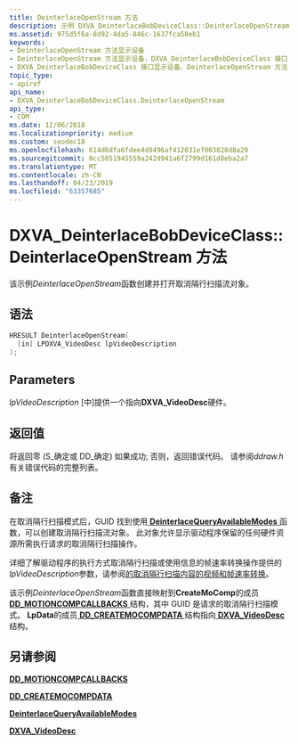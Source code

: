 ```yaml
---
title: DeinterlaceOpenStream 方法
description: 示例 DXVA_DeinterlaceBobDeviceClass::DeinterlaceOpenStream 函数创建并打开取消隔行扫描流对象。
ms.assetid: 975d5f6a-8d92-4da5-846c-1637fca58eb1
keywords:
- DeinterlaceOpenStream 方法显示设备
- DeinterlaceOpenStream 方法显示设备，DXVA_DeinterlaceBobDeviceClass 接口
- DXVA_DeinterlaceBobDeviceClass 接口显示设备，DeinterlaceOpenStream 方法
topic_type:
- apiref
api_name:
- DXVA_DeinterlaceBobDeviceClass.DeinterlaceOpenStream
api_type:
- COM
ms.date: 12/06/2018
ms.localizationpriority: medium
ms.custom: seodec18
ms.openlocfilehash: 614d6dfa6fdee4d9496af412031ef003828d8a20
ms.sourcegitcommit: 0cc5051945559a242d941a6f2799d161d8eba2a7
ms.translationtype: MT
ms.contentlocale: zh-CN
ms.lasthandoff: 04/23/2019
ms.locfileid: "63357685"
---
```

# <a name="dxvadeinterlacebobdeviceclassdeinterlaceopenstream-method"></a>DXVA\_DeinterlaceBobDeviceClass::DeinterlaceOpenStream 方法


该示例*DeinterlaceOpenStream*函数创建并打开取消隔行扫描流对象。

<a name="syntax"></a>语法
------

```cpp
HRESULT DeinterlaceOpenStream(
  [in] LPDXVA_VideoDesc lpVideoDescription
);
```

<a name="parameters"></a>Parameters
----------

*lpVideoDescription* \[中\]提供一个指向**DXVA\_VideoDesc**硬件。

<a name="return-value"></a>返回值
------------

将返回零 (S\_确定或 DD\_确定) 如果成功; 否则，返回错误代码。 请参阅*ddraw.h*有关错误代码的完整列表。

<a name="remarks"></a>备注
-------

在取消隔行扫描模式后，GUID 找到使用[ **DeinterlaceQueryAvailableModes** ](dxva-deinterlacecontainerdeviceclass-deinterlacequeryavailablemodes.md)函数，可以创建取消隔行扫描流对象。 此对象允许显示驱动程序保留的任何硬件资源所需执行请求的取消隔行扫描操作。

详细了解驱动程序的执行方式取消隔行扫描或使用信息的帧速率转换操作提供的*lpVideoDescription*参数，请参阅[的取消隔行扫描内容的视频和帧速率转换](https://msdn.microsoft.com/library/windows/hardware/ff570502)。

该示例*DeinterlaceOpenStream*函数直接映射到**CreateMoComp**的成员[ **DD\_MOTIONCOMPCALLBACKS** ](https://msdn.microsoft.com/library/windows/hardware/ff551660)结构，其中 GUID 是请求的取消隔行扫描模式。 **LpData**的成员[ **DD\_CREATEMOCOMPDATA** ](https://msdn.microsoft.com/library/windows/hardware/ff550529)结构指向[ **DXVA\_VideoDesc** ](https://msdn.microsoft.com/library/windows/hardware/ff564070)结构。

## <a name="span-idseealsospansee-also"></a><span id="see_also"></span>另请参阅


[**DD\_MOTIONCOMPCALLBACKS**](https://msdn.microsoft.com/library/windows/hardware/ff551660)

[**DD\_CREATEMOCOMPDATA**](https://msdn.microsoft.com/library/windows/hardware/ff550529)

[**DeinterlaceQueryAvailableModes**](dxva-deinterlacecontainerdeviceclass-deinterlacequeryavailablemodes.md)

[**DXVA\_VideoDesc**](https://msdn.microsoft.com/library/windows/hardware/ff564070)

 

 






